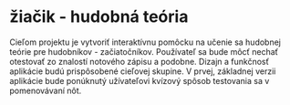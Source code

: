 # žiačik - hudobná teória

Cieľom projektu je vytvoriť interaktívnu pomôcku na učenie sa hudobnej teórie pre hudobníkov - začiatočníkov.
Používateľ sa bude môcť nechať otestovať zo znalostí notového zápisu a podobne. Dizajn a funkčnosť aplikácie budú prispôsobené cieľovej skupine.
V prvej, základnej verzii aplikácie bude ponúknutý užívateľovi kvízový spôsob testovania sa v pomenovávaní nôt. 
